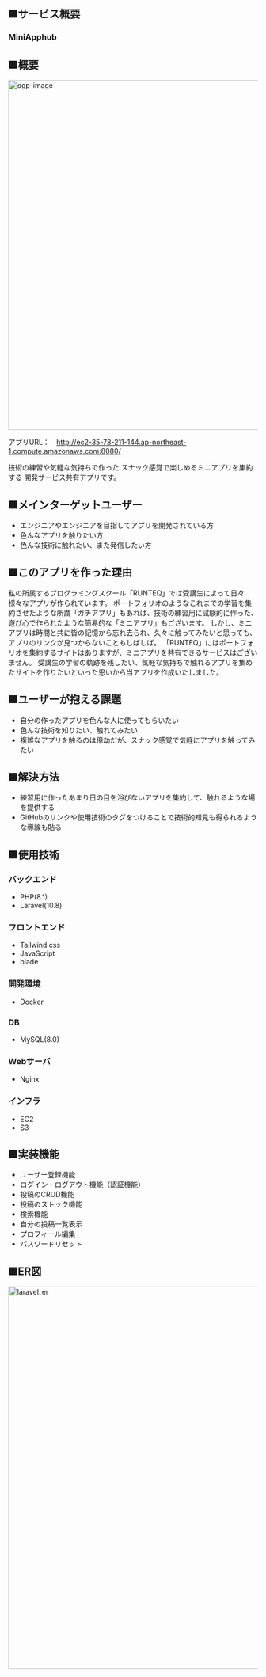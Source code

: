 ## ■サービス概要
### MiniApphub

## ■概要
<img width="707" alt="ogp-image" src="https://github.com/suzuyu0115/mini_app_hub/assets/113349377/6502486c-a8e0-48f2-a73c-88678d791fe1">

アプリURL：　http://ec2-35-78-211-144.ap-northeast-1.compute.amazonaws.com:8080/

技術の練習や気軽な気持ちで作った
スナック感覚で楽しめるミニアプリを集約する
開発サービス共有アプリです。

## ■メインターゲットユーザー
- エンジニアやエンジニアを目指してアプリを開発されている方
- 色んなアプリを触りたい方
- 色んな技術に触れたい、また発信したい方

## ■このアプリを作った理由
私の所属するプログラミングスクール「RUNTEQ」では受講生によって日々様々なアプリが作られています。
ポートフォリオのようなこれまでの学習を集約させたような所謂「ガチアプリ」もあれば、技術の練習用に試験的に作った、遊び心で作られたような簡易的な「ミニアプリ」もございます。
しかし、ミニアプリは時間と共に皆の記憶から忘れ去られ、久々に触ってみたいと思っても、アプリのリンクが見つからないこともしばしば。
「RUNTEQ」にはポートフォリオを集約するサイトはありますが、ミニアプリを共有できるサービスはございません。
受講生の学習の軌跡を残したい、気軽な気持ちで触れるアプリを集めたサイトを作りたいといった思いから当アプリを作成いたしました。

## ■ユーザーが抱える課題
- 自分の作ったアプリを色んな人に使ってもらいたい
- 色んな技術を知りたい、触れてみたい
- 複雑なアプリを触るのは億劫だが、スナック感覚で気軽にアプリを触ってみたい

## ■解決方法
- 練習用に作ったあまり日の目を浴びないアプリを集約して、触れるような場を提供する
- GitHubのリンクや使用技術のタグをつけることで技術的知見も得られるような導線も貼る

## ■使用技術
### バックエンド
 - PHP(8.1)
 - Laravel(10.8)
### フロントエンド
 - Tailwind css
 - JavaScript
 - blade
### 開発環境
 - Docker
### DB
 - MySQL(8.0)
### Webサーバ
 - Nginx
### インフラ
 - EC2
 - S3

## ■実装機能
 - ユーザー登録機能
 - ログイン・ログアウト機能（認証機能）
 - 投稿のCRUD機能
 - 投稿のストック機能
 - 検索機能
 - 自分の投稿一覧表示
 - プロフィール編集
 - パスワードリセット


## ■ER図
<img width="773" alt="laravel_er" src="https://github.com/suzuyu0115/mini_app_hub/assets/113349377/56c1dd8b-144e-4520-9f4f-22759f2289b3">



